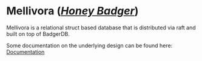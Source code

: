 # Mellivora ([_Honey Badger_](https://en.wikipedia.org/wiki/Honey_badger))
Mellivora is a relational struct based database that is distributed via raft and built on top of
BadgerDB.

Some documentation on the underlying design can be found here: [Documentation](docs/Storage%20Format.md)